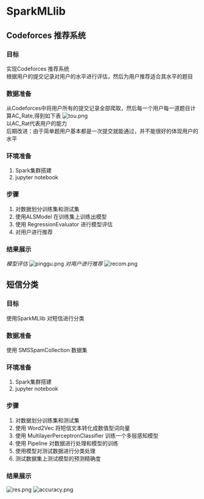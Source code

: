 # SparkMLlib

## Codeforces 推荐系统

### 目标
实现Codeforces 推荐系统  
根据用户的提交记录对用户的水平进行评估，然后为用户推荐适合其水平的题目

### 数据准备
从Codeforces中将用户所有的提交记录全部爬取，然后每一个用户每一道题目计算AC_Rate,得到如下表
![tou.png](https://i.loli.net/2019/10/21/pvS8yWlBRQ3zabC.png)  
以AC_Rat代表用户的能力  
后期改进：由于简单题用户基本都是一次提交就能通过，并不能很好的体现用户的水平

### 环境准备
1. Spark集群搭建
2. jupyter notebook

### 步骤
1. 对数据划分训练集和测试集
2. 使用ALSModel 在训练集上训练出模型
3. 使用 RegressionEvaluator 进行模型评估
4. 对用户进行推荐

### 结果展示
*模型评估*
![pinggu.png](https://i.loli.net/2019/10/21/dzKAfJQI1ktuVyT.png)
*对用户进行推荐*
![recom.png](https://i.loli.net/2019/10/21/TEy2IDlxOmCJV4B.png)

## 短信分类

### 目标
使用SparkMLlib 对短信进行分类

### 数据准备
使用 SMSSpamCollection 数据集

### 环境准备
1. Spark集群搭建
2. jupyter notebook

### 步骤
1. 对数据划分训练集和测试集
2. 使用 Word2Vec 将短信文本转化成数值型词向量
3. 使用 MultilayerPerceptronClassifier 训练一个多层感知模型
4. 使用 Pipeline 对数据进行处理和模型的训练
5. 使用模型对测试数据进行分类处理
6. 测试数据集上测试模型的预测精确度
### 结果展示
![res.png](https://i.loli.net/2019/10/21/bVWOZB2aQYNI1sP.png)
![accuracy.png](https://i.loli.net/2019/10/21/i1QMoknfJCdj38F.png)



